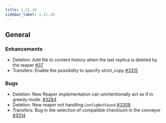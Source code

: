 ```yaml
---
title: 1.21.10
sidebar_label: 1.21.10
---
```


## General

### Enhancements

- Deletion: Add file to content history when the last replica is deleted by the reaper [#37](https://github.com/rucio/rucio/issues/37)
- Transfers: Enable the possibility to specify strict_copy [#3315](https://github.com/rucio/rucio/issues/3315)

### Bugs

- Deletion: New Reaper implementation can unintentionally act as if in greedy mode. [#3284](https://github.com/rucio/rucio/issues/3284)
- Deletion: New reaper not handling `ConfigNotFound`  [#3308](https://github.com/rucio/rucio/issues/3308)
- Transfers: Bug in the selection of compatible checksum in the conveyor [#3314](https://github.com/rucio/rucio/issues/3314)
